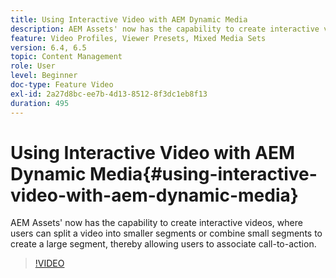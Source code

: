 ```yaml
---
title: Using Interactive Video with AEM Dynamic Media
description: AEM Assets' now has the capability to create interactive videos, where users can split a video into smaller segments or combine small segments to create a large segment, thereby allowing users to associate call-to-action.
feature: Video Profiles, Viewer Presets, Mixed Media Sets
version: 6.4, 6.5
topic: Content Management
role: User
level: Beginner
doc-type: Feature Video
exl-id: 2a27d8bc-ee7b-4d13-8512-8f3dc1eb8f13
duration: 495
---
```

# Using Interactive Video with AEM Dynamic Media{#using-interactive-video-with-aem-dynamic-media}

AEM Assets' now has the capability to create interactive videos, where users can split a video into smaller segments or combine small segments to create a large segment, thereby allowing users to associate call-to-action.

>[!VIDEO](https://video.tv.adobe.com/v/16516?quality=12&learn=on)
